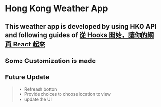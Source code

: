# Hong Kong Weather App 

## This weather app is developed by using HKO API and following guides of [從 Hooks 開始，讓你的網頁 React 起來](https://ithelp.ithome.com.tw/users/20103315/ironman/2668)
## Some Customization is made


## Future Update
> - Refreash botton
> - Provide choices to choose location to view
> - update the UI 